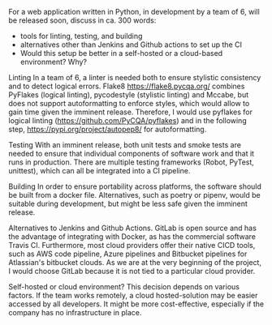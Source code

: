 For a web application written in Python, in development by a team of 6, will be released soon, discuss in ca. 300 words:
- tools for linting, testing, and building 
- alternatives other than Jenkins and Github actions to set up the CI
- Would this setup be better in a self-hosted or a cloud-based environment? Why? 


Linting
In a team of 6, a linter is needed both to ensure stylistic consistency and to detect logical errors. Flake8 https://flake8.pycqa.org/ combines PyFlakes (logical linting), pycodestyle (stylistic linting) and Mccabe, but does not support autoformatting to enforce styles, which would allow to gain time given the imminent release. Therefore, I would use pyflakes for logical linting (https://github.com/PyCQA/pyflakes) and in the following step, https://pypi.org/project/autopep8/ for autoformatting. 


Testing
With an imminent release, both unit tests and smoke tests are needed to ensure that individual components of software work and that it runs in production. There are multiple testing frameworks (Robot, PyTest, unittest), which can all be integrated into a CI pipeline. 

Building
In order to ensure portability across platforms, the software should be built from a docker file. Alternatives, such as poetry or pipenv, would be suitable during development, but might be less safe given the imminent release.  

Alternatives to Jenkins and Github Actions.
GitLab is open source and has the advantage of integrating with Docker, as has the commercial software Travis CI. Furthermore, most cloud providers offer their native CICD tools, such as AWS code pipeline, Azure pipelines and Bitbucket pipelines for Atlassian's bitbucket clouds. As we are at the very beginning of the project, I would choose GitLab because it is not tied to a particular cloud provider. 

Self-hosted or cloud environment?
This decision depends on various factors. If the team works remotely, a cloud hosted-solution may be easier accessed by all developers. It might be more cost-effective, especially if the company has no infrastructure in place. 
